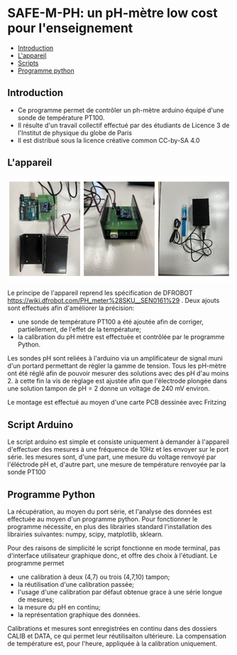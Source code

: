 # SAFE-M-PH: un pH-mètre low cost pour l'enseignement

* [Introduction](##introduction)
* [L'appareil](##appareil)
* [Scripts](##arduino-scripts)
* [Programme python](##python)

## Introduction <a class="anchor" id="introduction"></a>

* Ce programme permet de contrôler un ph-mètre arduino équipé d'une sonde de température PT100.
* Il résulte d'un travail collectif effectué par des étudiants de Licence 3 de l'Institut de physique du globe de Paris
* Il est distribué sous la licence créative common CC-by-SA 4.0


## L'appareil <a class="anchor" id="appareil"></a>

![](./Docs/compo.png)

Le principe de l'appareil reprend les spécification de DFROBOT https://wiki.dfrobot.com/PH_meter%28SKU__SEN0161%29 .
Deux ajouts sont effectués afin d'améliorer la précision:

* une sonde de température PT100 a été ajoutée afin de corriger, partiellement, de l'effet de la température;
* la calibration du pH mètre est effectuée et contrôlée par le programme Python.

Les sondes pH sont reliées à l'arduino via un amplificateur de signal muni d'un portard permettant de régler la gamme de tension. Tous les pH-mètre ont été réglé afin de pouvoir mesurer des solutions avec des pH d'au moins 2. à cette fin la vis de règlage est ajustée afin que l'électrode plongée dans une solution tampon de pH = 2 donne un voltage de 240 mV environ.

Le montage est effectué au moyen d'une carte PCB dessinée avec Fritzing 
<!-- ![](./Fritzing/circuit.png) -->


## Script Arduino <a class="anchor" id="arduino-scripts"></a>

Le script arduino est simple et consiste uniquement à demander à l'appareil d'effectuer des mesures à une fréquence de 10Hz et les envoyer sur le port série. les mesures sont, d'une part, une mesure du voltage renvoyé par l'éléctrode pH et, d'autre part, une mesure de température renvoyée par la sonde PT100

## Programme Python <a class="anchor" id="python-and-sql"></a>

La récupération, au moyen du port série, et l'analyse des données est effectuée au moyen d'un programme python. Pour fonctionner le programme nécessite, en plus des librairies standard l'installation des librairies suivantes: numpy, scipy, matplotlib, sklearn.

Pour des raisons de simplicité le script fonctionne en mode terminal, pas d'interface utilisateur graphique donc, et offre des choix à l'étudiant. Le programme permet

* une calibration à deux (4,7) ou trois (4,7,10) tampon;
* la réutilisation d'une calibration passée;
* l'usage d'une calibration par défaut obtenue grace à une série longue de mesures;
* la mesure du pH en continu;
* la représentation graphique des données.

Calibrations et mesures sont enregistrées en continu dans des dossiers CALIB et DATA, ce qui permet leur réutilisaiton ultérieure. La compensation de température est, pour l'heure, appliquée à la calibration uniquement.